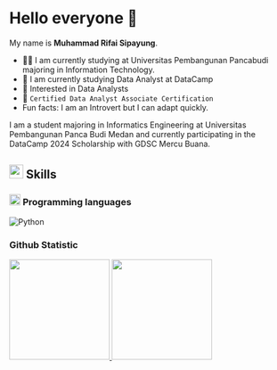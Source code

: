# Hello everyone 👋

My name is **Muhammad Rifai Sipayung**.
- 👩‍🎓 I am currently studying at Universitas Pembangunan Pancabudi majoring in Information Technology.
- 📝 I am currently studying Data Analyst at DataCamp
- 💬 Interested in Data Analysts
- 📜 `Certified Data Analyst Associate Certification`
- Fun facts: I am an Introvert but I can adapt quickly.


I am a student majoring in Informatics Engineering at Universitas Pembangunan Panca Budi Medan and currently participating in the DataCamp 2024 Scholarship with GDSC Mercu Buana.

## <img src="https://media2.giphy.com/media/QssGEmpkyEOhBCb7e1/giphy.gif?cid=ecf05e47a0n3gi1bfqntqmob8g9aid1oyj2wr3ds3mg700bl&rid=giphy.gif" width ="25"><b> Skills</b>

### <picture> <img src = "https://github.com/7oSkaaa/7oSkaaa/blob/main/Images/Programming_Languages.gif?raw=true" width = 20px>  </picture> Programming languages

![Python](https://img.shields.io/badge/Python-3776AB?style=flat-square&logo=Python&logoColor=white)

### Github Statistic
<p align="left">
<a href="https://github.com/Rifai2a2">
  <img height="180em" src="https://github-readme-stats-eight-theta.vercel.app/api?username=Rifai2a2&show_icons=true&theme=algolia&include_all_commits=true&count_private=true"/>
  <img height="180em" src="https://github-readme-stats-eight-theta.vercel.app/api/top-langs/?username=Rifai2a2&layout=compact&langs_count=8&theme=algolia"/>
</a>
</p>

<!--
**Rifai2a2/Rifai2a2** is a ✨ _special_ ✨ repository because its `README.md` (this file) appears on your GitHub profile.

Here are some ideas to get you started:



- 🌱 I’m currently learning ...
- 👯 I’m looking to collaborate on ...
- 🤔 I’m looking for help with ...
- 💬 Ask me about ...
- 📫 How to reach me: ...
- 😄 Pronouns: ...
- ⚡ Fun fact: ...
-->
